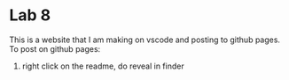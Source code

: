 # Lab 8

This is a website that I am making on vscode and posting to github pages. To post on github pages: 

1. right click on the readme, do reveal in finder 